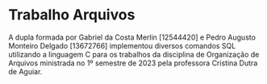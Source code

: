 # Trabalho Arquivos

A dupla formada por Gabriel da Costa Merlin [12544420] e Pedro Augusto Monteiro Delgado [13672766] implementou diversos
comandos SQL utilizando a linguagem C para os trabalhos da disciplina de Organização de Arquivos ministrada no 1º semestre 
de 2023 pela professora Cristina Dutra de Aguiar.
